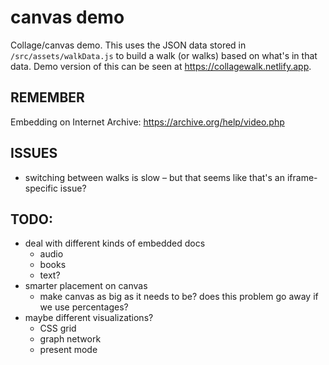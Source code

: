 # canvas demo

Collage/canvas demo. This uses the JSON data stored in `/src/assets/walkData.js` to build a walk (or walks) based on what's in that data. Demo version of this can be seen at https://collagewalk.netlify.app.

## REMEMBER

Embedding on Internet Archive: https://archive.org/help/video.php

## ISSUES

* switching between walks is slow – but that seems like that's an iframe-specific issue?

## TODO:

* deal with different kinds of embedded docs
  * audio
  * books
  * text?
* smarter placement on canvas
  * make canvas as big as it needs to be? does this problem go away if we use percentages?
* maybe different visualizations?
  * CSS grid
  * graph network
  * present mode